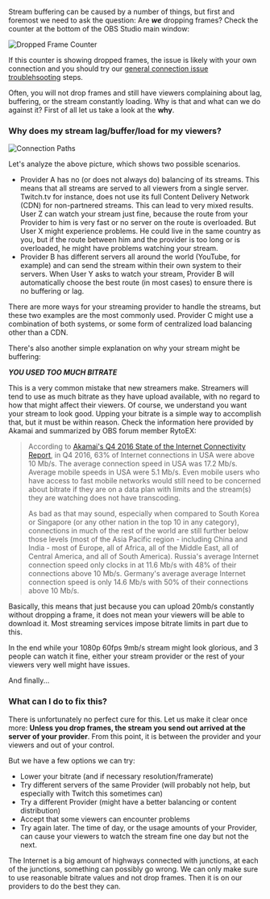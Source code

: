 Stream buffering can be caused by a number of things, but first and foremost we need to ask the question: Are ***we*** dropping frames? Check the counter at the bottom of the OBS Studio main window:

![Dropped Frame Counter](http://i.imgur.com/ckL3wKb.png)

If this counter is showing dropped frames, the issue is likely with your own connection and you should try our [general connection issue troublehsooting](https://github.com/jp9000/obs-studio/wiki/dropped-frames-and-general-connection-issues) steps.

Often, you will not drop frames and still have viewers complaining about lag, buffering, or the stream constantly loading. Why is that and what can we do against it? First of all let us take a look at the **why**.

### Why does my stream lag/buffer/load for my viewers?
![Connection Paths](http://www.helping-squad.com/wp-content/uploads/2014/08/provider_differences_small.png)

Let's analyze the above picture, which shows two possible scenarios. 
- Provider A has no (or does not always do) balancing of its streams. This means that all streams are served to all viewers from a single server. Twitch.tv for instance, does not use its full Content Delivery Network (CDN) for non-partnered streams. This can lead to very mixed results. User Z can watch your stream just fine, because the route from your Provider to him is very fast or no server on the route is overloaded. But User X might experience problems. He could live in the same country as you, but if the route between him and the provider is too long or is overloaded, he might have problems watching your stream.
- Provider B has different servers all around the world (YouTube, for example) and can send the stream within their own system to their servers. When User Y asks to watch your stream, Provider B will automatically choose the best route (in most cases) to ensure there is no buffering or lag.

There are more ways for your streaming provider to handle the streams, but these two examples are the most commonly used. Provider C might use a combination of both systems, or some form of centralized load balancing other than a CDN.

There's also another simple explanation on why your stream might be buffering:

***YOU USED TOO MUCH BITRATE***

This is a very common mistake that new streamers make. Streamers will tend to use as much bitrate as they have upload available, with no regard to how that might affect their viewers. Of course, we understand you want your stream to look good. Upping your bitrate is a simple way to accomplish that, but it must be within reason. Check the information here provided by Akamai and summarized by OBS forum member RytoEX:

>According to [Akamai's Q4 2016 State of the Internet Connectivity Report](https://www.akamai.com/us/en/multimedia/documents/state-of-the-internet/q4-2016-state-of-the-internet-connectivity-report.pdf), in Q4 2016, 63% of Internet connections in USA were above 10 Mb/s. The average connection speed in USA was 17.2 Mb/s. Average mobile speeds in USA were 5.1 Mb/s. Even mobile users who have access to fast mobile networks would still need to be concerned about bitrate if they are on a data plan with limits and the stream(s) they are watching does not have transcoding.
>
>As bad as that may sound, especially when compared to South Korea or Singapore (or any other nation in the top 10 in any category), connections in much of the rest of the world are still further below those levels (most of the Asia Pacific region - including China and India - most of Europe, all of Africa, all of the Middle East, all of Central America, and all of South America). Russia's average Internet connection speed only clocks in at 11.6 Mb/s with 48% of their connections above 10 Mb/s. Germany's average average Internet connection speed is only 14.6 Mb/s with 50% of their connections above 10 Mb/s.

Basically, this means that just because you can upload 20mb/s constantly without dropping a frame, it does not mean your viewers will be able to download it. Most streaming services impose bitrate limits in part due to this.

In the end while your 1080p 60fps 9mb/s stream might look glorious, and 3 people can watch it fine, either your stream provider or the rest of your viewers very well might have issues. 

And finally...

### What can I do to fix this?
There is unfortunately no perfect cure for this. Let us make it clear once more: **Unless you drop frames, the stream you send out arrived at the server of your provider**. From this point, it is between the provider and your viewers and out of your control.

But we have a few options we can try:
- Lower your bitrate (and if necessary resolution/framerate)
- Try different servers of the same Provider (will probably not help, but especially with Twitch this sometimes can)
- Try a different Provider (might have a better balancing or content distribution)
- Accept that some viewers can encounter problems
- Try again later. The time of day, or the usage amounts of your Provider, can cause your viewers to watch the stream fine one day but not the next.

The Internet is a big amount of highways connected with junctions, at each of the junctions, something can possibly go wrong. We can only make sure to use reasonable bitrate values and not drop frames. Then it is on our providers to do the best they can.